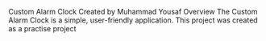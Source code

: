 Custom Alarm Clock
Created by Muhammad Yousaf
Overview
The Custom Alarm Clock is a simple, user-friendly application. This project was created as a practise project
